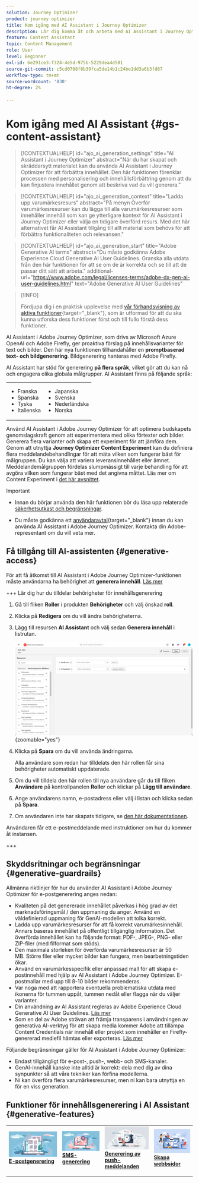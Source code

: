 ```yaml
---
solution: Journey Optimizer
product: journey optimizer
title: Kom igång med AI Assistant i Journey Optimizer
description: Lär dig komma åt och arbeta med AI Assistant i Journey Optimizer
feature: Content Assistant
topic: Content Management
role: User
level: Beginner
exl-id: 6e291ce3-f324-4e5d-975b-5229dea4d581
source-git-commit: c5cd0708f8b39fca5de14b1c24be1dd3a6b3fd87
workflow-type: tm+mt
source-wordcount: '830'
ht-degree: 2%

---
```


# Kom igång med AI Assistant {#gs-content-assistant}

>[!CONTEXTUALHELP]
>id="ajo_ai_generation_settings"
>title="AI Assistant i Journey Optimizer"
>abstract="När du har skapat och skräddarsytt materialet kan du använda AI Assistant i Journey Optimizer för att förbättra innehållet. Den här funktionen förenklar processen med personalisering och innehållsförbättring genom att du kan finjustera innehållet genom att beskriva vad du vill generera."

>[!CONTEXTUALHELP]
>id="ajo_ai_generation_context"
>title="Ladda upp varumärkesresurs"
>abstract="På menyn Överför varumärkesresurser kan du lägga till alla varumärkesresurser som innehåller innehåll som kan ge ytterligare kontext för AI Assistant i Journey Optimizer eller välja en tidigare överförd resurs. Med det här alternativet får AI Assistant tillgång till allt material som behövs för att förbättra funktionaliteten och relevansen."

>[!CONTEXTUALHELP]
>id="ajo_ai_generation_start"
>title="Adobe Generative AI terms"
>abstract="Du måste godkänna Adobe Experience Cloud Generative AI User Guidelines. Granska alla utdata från den här funktionen för att se om de är korrekta och se till att de passar ditt sätt att arbeta."
>additional-url="https://www.adobe.com/legal/licenses-terms/adobe-dx-gen-ai-user-guidelines.html" text="Adobe Generative AI User Guidelines"

>[!INFO]
>
>Fördjupa dig i en praktisk upplevelse med [vår förhandsvisning av aktiva funktioner](https://experienceleague.adobe.com/sv/apps/journey-optimizer/ai-assistant-content-accelerator){target="_blank"}, som är utformad för att du ska kunna utforska dess funktioner först och till fullo förstå dess funktioner.


AI Assistant i Adobe Journey Optimizer, som drivs av Microsoft Azure OpenAI och Adobe Firefly, ger proaktiva förslag på innehållsvarianter för text och bilder. Den här nya funktionen tillhandahåller en **promptbaserad text- och bildgenerering**. Bildgenerering hanteras med Adobe Firefly.

AI Assistant har stöd för generering **på flera språk**, vilket gör att du kan nå och engagera olika globala målgrupper. AI Assistant finns på följande språk:

<table style="table-layout:fixed"><tr style="border: 0;">
  <tr>
    <td><ul><li>Franska</li><li>Spanska</li><li>Tyska</li><li>Italienska</li></ul></td>
    <td><ul><li>Japanska</li><li>Svenska</li><li>Nederländska</li><li>Norska</li></ul></td>
  </tr>
</table>

Använd AI Assistant i Adobe Journey Optimizer för att optimera budskapets genomslagskraft genom att experimentera med olika förtexter och bilder. Generera flera varianter och skapa ett experiment för att jämföra dem. Genom att utnyttja **Journey Optimizer Content Experiment** kan du definiera flera meddelandebehandlingar för att mäta vilken som fungerar bäst för målgruppen. Du kan välja att variera leveransinnehållet eller ämnet. Meddelandemålgruppen fördelas slumpmässigt till varje behandling för att avgöra vilken som fungerar bäst med det angivna måttet. Läs mer om Content Experiment i [det här avsnittet](../content-management/content-experiment.md).

>[!IMPORTANT]
>
>* Innan du börjar använda den här funktionen bör du läsa upp relaterade [säkerhetsutkast och begränsningar](#generative-guardrails).
>
>
>* Du måste godkänna ett [användaravtal](https://www.adobe.com/legal/licenses-terms/adobe-dx-gen-ai-user-guidelines.html){target="_blank"} innan du kan använda AI Assistant i Adobe Journey Optimizer. Kontakta din Adobe-representant om du vill veta mer.

## Få tillgång till AI-assistenten {#generative-access}

För att få åtkomst till AI Assistant i Adobe Journey Optimizer-funktionen måste användarna ha behörighet att **generera innehåll**. [Läs mer](../administration/permissions.md)

+++  Lär dig hur du tilldelar behörigheter för innehållsgenerering

1. Gå till fliken **Roller** i produkten **Behörigheter** och välj önskad **roll**.

1. Klicka på **Redigera** om du vill ändra behörigheterna.

1. Lägg till resursen **AI Assistant** och välj sedan **Generera innehåll** i listrutan.

   ![](assets/gen-ai-role.png){zoomable="yes"}

1. Klicka på **Spara** om du vill använda ändringarna.

   Alla användare som redan har tilldelats den här rollen får sina behörigheter automatiskt uppdaterade.

1. Om du vill tilldela den här rollen till nya användare går du till fliken **Användare** på kontrollpanelen **Roller** och klickar på **Lägg till användare**.

1. Ange användarens namn, e-postadress eller välj i listan och klicka sedan på **Spara**.

1. Om användaren inte har skapats tidigare, se [den här dokumentationen](https://experienceleague.adobe.com/sv/docs/experience-platform/access-control/abac/permissions-ui/users).

Användaren får ett e-postmeddelande med instruktioner om hur du kommer åt instansen.

+++

## Skyddsritningar och begränsningar {#generative-guardrails}

Allmänna riktlinjer för hur du använder AI Assistant i Adobe Journey Optimizer för e-postgenerering anges nedan:

* Kvaliteten på det genererade innehållet påverkas i hög grad av det marknadsföringsmål / den uppmaning du anger. Använd en väldefinierad uppmaning för GenAI-modellen att tolka korrekt. 
* Ladda upp varumärkesresurser för att få korrekt varumärkesinnehåll. Annars baseras innehållet på offentligt tillgänglig information. Det överförda innehållet kan ha följande format: PDF-, JPEG-, PNG- eller ZIP-filer (med filformat som stöds).
* Den maximala storleken för överförda varumärkesresurser är 50 MB. Större filer eller mycket bilder kan fungera, men bearbetningstiden ökar.
* Använd en varumärkesspecifik eller anpassad mall för att skapa e-postinnehåll med hjälp av AI Assistant i Adobe Journey Optimizer. E-postmallar med upp till 8-10 bilder rekommenderas.
* Var noga med att rapportera eventuella problematiska utdata med ikonerna för tummen uppåt, tummen nedåt eller flagga när du väljer varianter.
* Din användning av AI Assistant regleras av Adobe Experience Cloud Generative AI User Guidelines. [Läs mer](https://www.adobe.com/legal/licenses-terms/adobe-dx-gen-ai-user-guidelines.html)
* Som en del av Adobe strävan att främja transparens i användningen av generativa AI-verktyg för att skapa media kommer Adobe att tillämpa Content Credentials när innehåll eller projekt som innehåller en Firefly-genererad mediefil hämtas eller exporteras. [Läs mer](https://helpx.adobe.com/se/firefly/using/content-credentials.html)

Följande begränsningar gäller för AI Assistant i Adobe Journey Optimizer:

* Endast tillgängligt för e-post-, push-, webb- och SMS-kanaler.
* GenAI-innehåll kanske inte alltid är korrekt: dela med dig av dina synpunkter så att våra tekniker kan förfina modellerna.
* Ni kan överföra flera varumärkesresurser, men ni kan bara utnyttja en för en viss generation.


## Funktioner för innehållsgenerering i AI Assistant {#generative-features}


<table style="table-layout:fixed"><tr style="border: 0;">
<td>
<a href="generative-email.md">
<img alt="E-postgenerering" src="assets/do-not-localize/text-genai.jpeg">
</a>
<div>
<a href="generative-email.md"><strong>E-postgenerering</strong></a>
</div>
<p>
</td>
<td>
<a href="generative-sms.md">
<img alt="SMS-generering" src="assets/do-not-localize/image-genai.jpeg">
</a>
<div><a href="generative-sms.md"><strong>SMS-generering</strong>
</div>
<p>
</td>
<td>
<a href="generative-push.md">
<img alt="Push-generering" src="assets/do-not-localize/email-genai.jpeg">
</a>
<div>
<a href="generative-push.md"><strong>Generering av push-meddelanden</strong></a>
</div>
<p></td>
<td>
<a href="generative-web.md">
<img alt="Webbgenerering" src="assets/do-not-localize/web-genai.jpeg">
</a>
<div><a href="generative-web.md"><strong>Skapa webbsidor</strong>
</div>
<p>
</td>
</tr></table>
